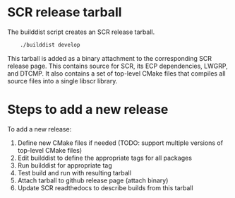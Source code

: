 # SCR release tarball
The builddist script creates an SCR release tarball.

```bash
    ./builddist develop
```

This tarball is added as a binary attachment to the corresponding SCR release page.
This contains source for SCR, its ECP dependencies, LWGRP, and DTCMP.
It also contains a set of top-level CMake files that compiles all source files into a single libscr library.

# Steps to add a new release
To add a new release:
1. Define new CMake files if needed (TODO: support multiple versions of top-level CMake files)
2. Edit builddist to define the appropriate tags for all packages
3. Run builddist for appropriate tag
4. Test build and run with resulting tarball
5. Attach tarball to github release page (attach binary)
6. Update SCR readthedocs to describe builds from this tarball
